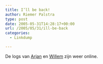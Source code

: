 ```yaml
---
title: I’ll be back!
author: Riemer Palstra
type: post
date: 2005-05-31T14:28:17+00:00
url: /2005/05/31/ill-be-back
categories:
  - Linkdump

---
```

De logs van [Arjan][1] en [Willem][2] zijn weer online.

 [1]: http://vanderoest.net/blog/
 [2]: http://www.geckow.net/